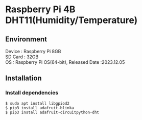 # Raspberry Pi 4B DHT11(Humidity/Temperature)
## Environment
Device : Raspberry Pi 8GB</br>
SD Card : 32GB</br>
OS : Raspberry Pi OS(64-bit), Released Date :2023.12.05</br>
## Installation
### Install dependencies
    $ sudo apt install libgpiod2
    $ pip3 install adafruit-blinka
    $ pip3 install adafruit-circuitpython-dht
